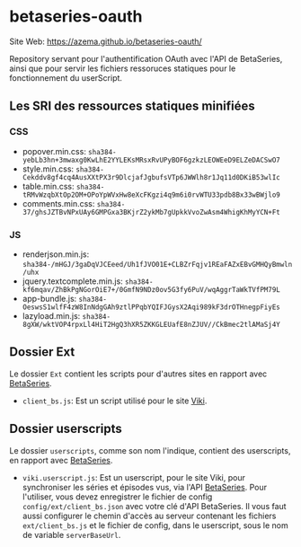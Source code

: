 # betaseries-oauth
Site Web: https://azema.github.io/betaseries-oauth/

Repository servant pour l'authentification OAuth avec l'API de BetaSeries, ainsi que pour servir les fichiers ressoruces statiques pour le fonctionnement du userScript.

## Les SRI des ressources statiques minifiées

### CSS
* popover.min.css:  `sha384-yebLb3hn+3mwaxg0KwLhE2YYLEKsMRsxRvUPyBOF6gzkzLEOWEeD9ELZeDACSwO7`
* style.min.css:    `sha384-Cekddv8gf4cq4AusXXtPX3r9DlcjafJgbufsVTp6JWWlh8r1Jq11d0DKiB53wlIc`
* table.min.css:    `sha384-tRMvWzqbXtOp2OM+OPoYpWVxHw8eXcFKgzi4q9m6i0rvWTU33pdb8Bx33wBWjlo9`
* comments.min.css: `sha384-37/ghsJZTBvNPxUAy6GMPGxa3BKjrZ2ykMb7gUpkkVvoZwAsm4WhigKhMyYCN+Ft`

### JS
* renderjson.min.js: `sha384-/mHGJ/3gaDqVJCEeed/Uh1fJVO01E+CLBZrFqjv1REaFAZxEBvGMHQyBmwln/uhx`
* jquery.textcomplete.min.js: `sha384-kf6mqav/ZhBkPgNGorOiE7+/0GmfN9NDz0ov5G3fy6PuV/wqAggrTaWkTVfPM79L`
* app-bundle.js: `sha384-OeswsS1wlfF4zW8InNdgGAh9ztlPPqbYQIFJGysX2Aqi989kF3drOTHnegpFiyEs`
* lazyload.min.js: `sha384-8gXW/wktVOP4rpxLl4HiT2HgQ3hXR5ZKKGLEUafE8nZJUV//CkBmec2tlAMaSj4Y`

## Dossier Ext

Le dossier `Ext` contient les scripts pour d'autres sites en rapport avec [BetaSeries](https://www.betaseries.com/).
* `client_bs.js`: Est un script utilisé pour le site [Viki](https://www.viki.com/).

## Dossier userscripts

Le dossier `userscripts`, comme son nom l'indique, contient des userscripts, en rapport avec [BetaSeries](https://www.betaseries.com/).
* `viki.userscript.js`: Est un userscript, pour le site Viki, pour synchroniser les séries et épisodes vus, via l'API [BetaSeries](https://www.betaseries.com/api/).
Pour l'utiliser, vous devez enregistrer le fichier de config `config/ext/client_bs.json` avec votre clé d'API BetaSeries. Il vous faut aussi configurer le chemin d'accès au serveur contenant les fichiers `ext/client_bs.js` et le fichier de config, dans le userscript, sous le nom de variable `serverBaseUrl`.
